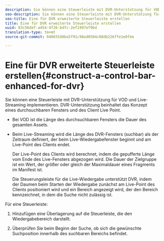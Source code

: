 ```yaml
---
description: Sie können eine Steuerleiste mit DVR-Unterstützung für VOD und Live-Streaming implementieren. DVR-Unterstützung beinhaltet das Konzept eines durchsuchbaren Fensters und des Client Live Point.
seo-description: Sie können eine Steuerleiste mit DVR-Unterstützung für VOD und Live-Streaming implementieren. DVR-Unterstützung beinhaltet das Konzept eines durchsuchbaren Fensters und des Client Live Point.
seo-title: Eine für DVR erweiterte Steuerleiste erstellen
title: Eine für DVR erweiterte Steuerleiste erstellen
uuid: 83c56def-a454-4f26-bdfc-2ef2497ef9bd
translation-type: tm+mt
source-git-commit: 040655d8ba5f91c98ed0584c08db226ffe1e0f4e

---
```



# Eine für DVR erweiterte Steuerleiste erstellen{#construct-a-control-bar-enhanced-for-dvr}

Sie können eine Steuerleiste mit DVR-Unterstützung für VOD und Live-Streaming implementieren. DVR-Unterstützung beinhaltet das Konzept eines durchsuchbaren Fensters und des Client Live Point.

* Bei VOD ist die Länge des durchsuchbaren Fensters die Dauer des gesamten Assets.
* Beim Live-Streaming wird die Länge des DVR-Fensters (suchbar) als der Zeitraum definiert, der beim Live-Wiedergabefenster beginnt und am Live-Point des Clients endet.

   Der Live-Point des Clients wird berechnet, indem die gepufferte Länge vom Ende des Live-Fensters abgezogen wird. Die Dauer der Zielgruppe ist ein Wert, der größer oder gleich der Maximaldauer eines Fragments im Manifest ist.

   Die Steuerungsleiste für die Live-Wiedergabe unterstützt DVR, indem der Daumen beim Starten der Wiedergabe zunächst am Live-Point des Clients positioniert wird und ein Bereich angezeigt wird, der den Bereich kennzeichnet, in dem die Suche nicht zulässig ist.

Für eine Steuerleiste:

1. Hinzufügen eine Überlagerung auf die Steuerleiste, die den Wiedergabebereich darstellt.

1. Überprüfen Sie beim Beginn der Suche, ob sich die gewünschte Suchposition innerhalb des suchbaren Bereichs befindet.
